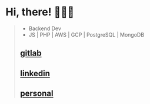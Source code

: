 # Hi, there! 👨🏽‍💻

>
>  - Backend Dev
>  - JS | PHP | AWS | GCP | PostgreSQL | MongoDB
>  ## [gitlab](www.gitlab.com/clopez12)
>  ## [linkedin](https://www.linkedin.com/in/celopez12)
>  ## [personal](https://clopez7.github.io)
